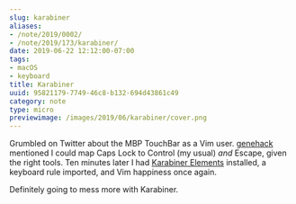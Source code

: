 ```yaml
---
slug: karabiner
aliases:
- /note/2019/0002/
- /note/2019/173/karabiner/
date: 2019-06-22 12:12:00-07:00
tags:
- macOS
- keyboard
title: Karabiner
uuid: 95821179-7749-46c8-b132-694d43861c49
category: note
type: micro
previewimage: /images/2019/06/karabiner/cover.png
---
```

Grumbled on Twitter about the MBP TouchBar as a Vim user. [genehack][] mentioned
I could map Caps Lock to Control (my usual) *and* Escape, given the right tools.
Ten minutes later I had [Karabiner Elements][] installed, a keyboard rule imported, and
Vim happiness once again.

[genehack]: https://twitter.com/genehack
[Karabiner Elements]: https://pqrs.org/osx/karabiner/

Definitely going to mess more with Karabiner.